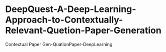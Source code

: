 # DeepQuest-A-Deep-Learning-Approach-to-Contextually-Relevant-Quetion-Paper-Generation
Contextual Paper Gen-QuationPaper-DeepLearning
